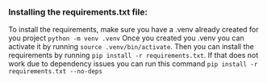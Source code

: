 ### Installing the requirements.txt file:
To install the requirements, make sure you have a .venv already created for you project ```python -m venv .venv``` 
Once you created you .venv you can activate it by running ```source .venv/bin/activate```.
Then you can install the requirements by running ```pip install -r requirements.txt```. 
If that does not work due to dependency issues you can run this command ```pip install -r requirements.txt --no-deps```
